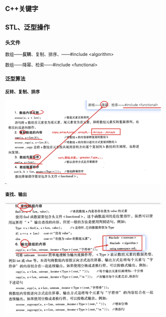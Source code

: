 ## C++关键字







## STL、泛型操作

### 头文件

数组——**反转**、复制、排序、——#include \<algorithm>

数组——降幂、检索——#include \<functional>





### 泛型算法

#### 反转、复制、排序

![image-20190923154351205](assets/image-20190923154351205.png)



#### 查找、输出

![image-20190923154210768](assets/image-20190923154210768.png)




